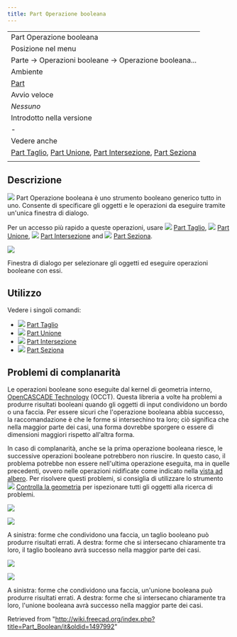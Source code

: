 ```yaml
---
title: Part Operazione booleana
---
```


|                                                                                                                                                                                             |
| ------------------------------------------------------------------------------------------------------------------------------------------------------------------------------------------- |
| Part Operazione booleana                                                                                                                                                                    |
| Posizione nel menu                                                                                                                                                                          |
| Parte → Operazioni booleane → Operazione booleana...                                                                                                                                        |
| Ambiente                                                                                                                                                                                    |
| [Part](/Part_Workbench/it "Part Workbench/it")                                                                                                                                              |
| Avvio veloce                                                                                                                                                                                |
| _Nessuno_                                                                                                                                                                                   |
| Introdotto nella versione                                                                                                                                                                   |
| -                                                                                                                                                                                           |
| Vedere anche                                                                                                                                                                                |
| [Part Taglio](/Part_Cut/it "Part Cut/it"), [Part Unione](/Part_Fuse/it "Part Fuse/it"), [Part Intersezione](/Part_Common/it "Part Common/it"), [Part Seziona](/Part_Section "Part Section") |
|                                                                                                                                                                                             |

## Descrizione

![](/images/Part_Boolean.svg) Part Operazione booleana è uno strumento booleano generico tutto in uno. Consente di specificare gli oggetti e le operazioni da eseguire tramite un'unica finestra di dialogo.

Per un accesso più rapido a queste operazioni, usare ![](/images/Part_Cut.svg) [Part Taglio](/Part_Cut/it "Part Cut/it"), ![](/images/Part_Fuse.svg) [Part Unione](/Part_Fuse/it "Part Fuse/it"), ![](/images/Part_Common.svg) [Part Intersezione](/Part_Common/it "Part Common/it") and ![](/images/Part_Section.svg) [Part Seziona](/Part_Section/it "Part Section/it").

![](/images/PartBooleansDialog.png)

Finestra di dialogo per selezionare gli oggetti ed eseguire operazioni booleane con essi.

## Utilizzo

Vedere i singoli comandi:

- ![](/images/Part_Cut.svg) [Part Taglio](/Part_Cut/it "Part Cut/it")
- ![](/images/Part_Fuse.svg) [Part Unione](/Part_Fuse/it "Part Fuse/it")
- ![](/images/Part_Common.svg) [Part Intersezione](/Part_Common/it "Part Common/it")
- ![](/images/Part_Section.svg) [Part Seziona](/Part_Section/it "Part Section/it")

## Problemi di complanarità

Le operazioni booleane sono eseguite dal kernel di geometria interno, [OpenCASCADE Technology](/OpenCASCADE/it "OpenCASCADE/it") (OCCT). Questa libreria a volte ha problemi a produrre risultati booleani quando gli oggetti di input condividono un bordo o una faccia. Per essere sicuri che l'operazione booleana abbia successo, la raccomandazione è che le forme si intersechino tra loro; ciò significa che nella maggior parte dei casi, una forma dovrebbe sporgere o essere di dimensioni maggiori rispetto all'altra forma.

In caso di complanarità, anche se la prima operazione booleana riesce, le successive operazioni booleane potrebbero non riuscire. In questo caso, il problema potrebbe non essere nell'ultima operazione eseguita, ma in quelle precedenti, ovvero nelle operazioni nidificate come indicato nella [vista ad albero](/Tree_view/it "Tree view/it"). Per risolvere questi problemi, si consiglia di utilizzare lo strumento ![](/images/Part_CheckGeometry.svg) [Controlla la geometria](/Part_CheckGeometry/it "Part CheckGeometry/it") per ispezionare tutti gli oggetti alla ricerca di problemi.

![](/images/Part_Boolean_cut_coplanar_1.png)

![](/images/Part_Boolean_cut_coplanar_2.png)

A sinistra: forme che condividono una faccia, un taglio booleano può produrre risultati errati. A destra: forme che si intersecano chiaramente tra loro, il taglio booleano avrà successo nella maggior parte dei casi.

![](/images/Part_Boolean_fusion_coplanar_1.png)

![](/images/Part_Boolean_fusion_coplanar_2.png)

A sinistra: forme che condividono una faccia, un'unione booleana può produrre risultati errati. A destra: forme che si intersecano chiaramente tra loro, l'unione booleana avrà successo nella maggior parte dei casi.

Retrieved from "<http://wiki.freecad.org/index.php?title=Part_Boolean/it&oldid=1497992>"
